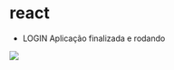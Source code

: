 # react

 - LOGIN
 Aplicação finalizada e rodando
 <img src="https://github.com/rafaelcarvalhocaetano/React/blob/master/login/src/component/print.png"/>
